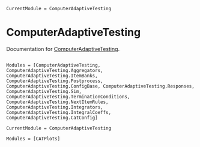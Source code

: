```@meta
CurrentModule = ComputerAdaptiveTesting
```

# ComputerAdaptiveTesting

Documentation for [ComputerAdaptiveTesting](https://github.com/frankier/ComputerAdaptiveTesting.jl).

```@index
```

```@autodocs
Modules = [ComputerAdaptiveTesting, ComputerAdaptiveTesting.Aggregators, ComputerAdaptiveTesting.ItemBanks, ComputerAdaptiveTesting.Postprocess, ComputerAdaptiveTesting.ConfigBase, ComputerAdaptiveTesting.Responses, ComputerAdaptiveTesting.Sim, ComputerAdaptiveTesting.TerminationConditions, ComputerAdaptiveTesting.NextItemRules, ComputerAdaptiveTesting.Integrators, ComputerAdaptiveTesting.IntegralCoeffs, ComputerAdaptiveTesting.CatConfig]
```

```@meta
CurrentModule = ComputerAdaptiveTesting
```

```@autodocs
Modules = [CATPlots]
```
